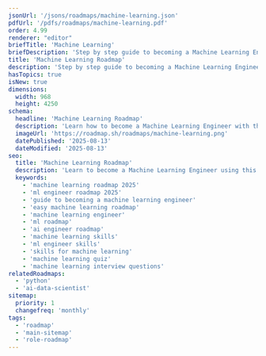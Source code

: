 ```yaml
---
jsonUrl: '/jsons/roadmaps/machine-learning.json'
pdfUrl: '/pdfs/roadmaps/machine-learning.pdf'
order: 4.99
renderer: "editor"
briefTitle: 'Machine Learning'
briefDescription: 'Step by step guide to becoming a Machine Learning Engineer in 2025'
title: 'Machine Learning Roadmap'
description: 'Step by step guide to becoming a Machine Learning Engineer in 2025'
hasTopics: true
isNew: true
dimensions:
  width: 968
  height: 4250
schema:
  headline: 'Machine Learning Roadmap'
  description: 'Learn how to become a Machine Learning Engineer with this interactive step by step guide in 2025. We also have resources and short descriptions attached to the roadmap items so you can get everything you want to learn in one place.'
  imageUrl: 'https://roadmap.sh/roadmaps/machine-learning.png'
  datePublished: '2025-08-13'
  dateModified: '2025-08-13'
seo:
  title: 'Machine Learning Roadmap'
  description: 'Learn to become a Machine Learning Engineer using this roadmap. Community driven, articles, resources, guides, interview questions, quizzes for modern machine learning engineers.'
  keywords:
    - 'machine learning roadmap 2025'
    - 'ml engineer roadmap 2025'
    - 'guide to becoming a machine learning engineer'
    - 'easy machine learning roadmap'
    - 'machine learning engineer'
    - 'ml roadmap'
    - 'ai engineer roadmap'
    - 'machine learning skills'
    - 'ml engineer skills'
    - 'skills for machine learning'
    - 'machine learning quiz'
    - 'machine learning interview questions'
relatedRoadmaps:
  - 'python'
  - 'ai-data-scientist'
sitemap:
  priority: 1
  changefreq: 'monthly'
tags:
  - 'roadmap'
  - 'main-sitemap'
  - 'role-roadmap'
---
```

